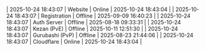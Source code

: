 | 2025-10-24 18:43:07 | Website | Online | 2025-10-24 18:43:04 |
| 2025-10-24 18:43:07 | Registration | Offline | 2025-09-09 16:40:23 |
| 2025-10-24 18:43:07 | Auth Server | Offline | 2025-08-18 09:33:31 |
| 2025-10-24 18:43:07 | Kezan (PvE) | Offline | 2025-10-11 12:51:30 |
| 2025-10-24 18:43:07 | Gurubashi (PvP) | Offline | 2025-08-23 21:44:06 |
| 2025-10-24 18:43:07 | Cloudflare | Online | 2025-10-24 18:43:04 |
